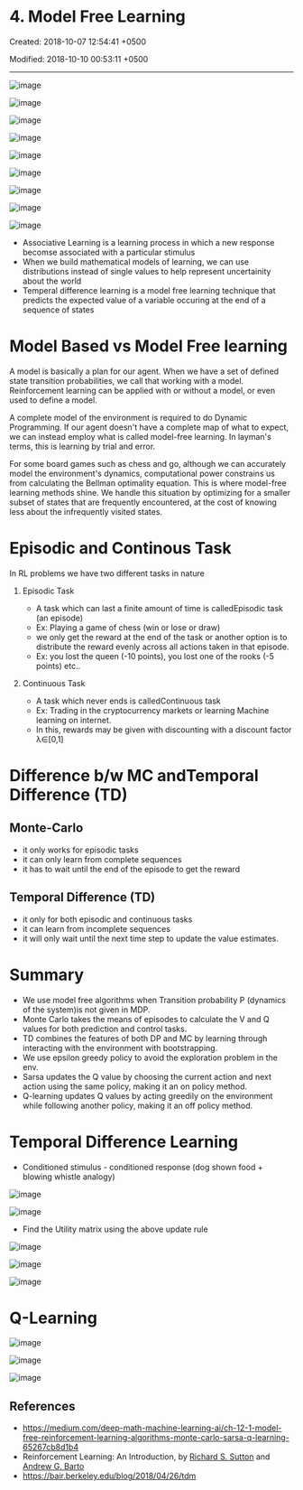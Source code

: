 # 4. Model Free Learning

Created: 2018-10-07 12:54:41 +0500

Modified: 2018-10-10 00:53:11 +0500

---

![image](media/4.-Model-Free-Learning-image1.png)

![image](media/4.-Model-Free-Learning-image2.png)

![image](media/4.-Model-Free-Learning-image3.png)

![image](media/4.-Model-Free-Learning-image4.png)

![image](media/4.-Model-Free-Learning-image5.png)

![image](media/4.-Model-Free-Learning-image6.png)

![image](media/4.-Model-Free-Learning-image7.png)

![image](media/4.-Model-Free-Learning-image8.png)

![image](media/4.-Model-Free-Learning-image9.png)

- Associative Learning is a learning process in which a new response becomse associated with a particular stimulus
- When we build mathematical models of learning, we can use distributions instead of single values to help represent uncertainity about the world
- Temperal difference learning is a model free learning technique that predicts the expected value of a variable occuring at the end of a sequence of states

# Model Based vs Model Free learning

A model is basically a plan for our agent. When we have a set of defined state transition probabilities, we call that working with a model. Reinforcement learning can be applied with or without a model, or even used to define a model.

A complete model of the environment is required to do Dynamic Programming. If our agent doesn't have a complete map of what to expect, we can instead employ what is called model-free learning. In layman's terms, this is learning by trial and error.

For some board games such as chess and go, although we can accurately model the environment's dynamics, computational power constrains us from calculating the Bellman optimality equation. This is where model-free learning methods shine. We handle this situation by optimizing for a smaller subset of states that are frequently encountered, at the cost of knowing less about the infrequently visited states.

# Episodic and Continous Task

In RL problems we have two different tasks in nature

1. Episodic Task
    - A task which can last a finite amount of time is calledEpisodic task (an episode)
    - Ex: Playing a game of chess (win or lose or draw)
    - we only get the reward at the end of the task or another option is to distribute the reward evenly across all actions taken in that episode.
    - Ex: you lost the queen (-10 points), you lost one of the rooks (-5 points) etc..

2. Continuous Task
    - A task which never ends is calledContinuous task
    - Ex: Trading in the cryptocurrency markets or learning Machine learning on internet.
    - In this, rewards may be given with discounting with a discount factor λ∈[0,1]

# Difference b/w MC andTemporal Difference (TD)

## Monte-Carlo

- it only works for episodic tasks
- it can only learn from complete sequences
- it has to wait until the end of the episode to get the reward

## Temporal Difference (TD)

- it only for both episodic and continuous tasks
- it can learn from incomplete sequences
- it will only wait until the next time step to update the value estimates.

# Summary

- We use model free algorithms when Transition probability P (dynamics of the system)is not given in MDP.
- Monte Carlo takes the means of episodes to calculate the V and Q values for both prediction and control tasks.
- TD combines the features of both DP and MC by learning through interacting with the environment with bootstrapping.
- We use epsilon greedy policy to avoid the exploration problem in the env.
- Sarsa updates the Q value by choosing the current action and next action using the same policy, making it an on policy method.
- Q-learning updates Q values by acting greedily on the environment while following another policy, making it an off policy method.

# Temporal Difference Learning

- Conditioned stimulus - conditioned response (dog shown food + blowing whistle analogy)

![image](media/4.-Model-Free-Learning-image10.png)

![image](media/4.-Model-Free-Learning-image11.png)

- Find the Utility matrix using the above update rule

![image](media/4.-Model-Free-Learning-image12.png)

![image](media/4.-Model-Free-Learning-image13.png)

![image](media/4.-Model-Free-Learning-image14.png)

# Q-Learning

![image](media/4.-Model-Free-Learning-image15.png)

![image](media/4.-Model-Free-Learning-image16.png)

![image](media/4.-Model-Free-Learning-image17.png)

## References

- <https://medium.com/deep-math-machine-learning-ai/ch-12-1-model-free-reinforcement-learning-algorithms-monte-carlo-sarsa-q-learning-65267cb8d1b4>
- Reinforcement Learning: An Introduction, by [Richard S. Sutton](http://incompleteideas.net/index.html) and [Andrew G. Barto](http://www-anw.cs.umass.edu/~barto/)
- <https://bair.berkeley.edu/blog/2018/04/26/tdm>
